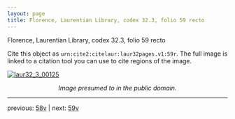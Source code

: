 ```yaml
---
layout: page
title: Florence, Laurentian Library, codex 32.3, folio 59 recto
---
```


Florence, Laurentian Library, codex 32.3, folio 59 recto

Cite this object as `urn:cite2:citelaur:laur32pages.v1:59r`.  The full image is linked to a citation tool you can use to cite regions of the image.

[![laur32_3_00125](http://www.homermultitext.org/iipsrv?IIIF=/project/homer/pyramidal/deepzoom/citelaur/laur32imgs/v1/laur32_3_00125.tif/full/800,/0/default.jpg)](http://www.homermultitext.org/ict2/?urn=urn:cite2:citelaur:laur32imgs.v1:laur32_3_00125) 

<p style="text-align: center; font-style: italic;">Image presumed to in the public domain.</p>

---

previous: [58v](../58v/) | next: [59v](../59v/)